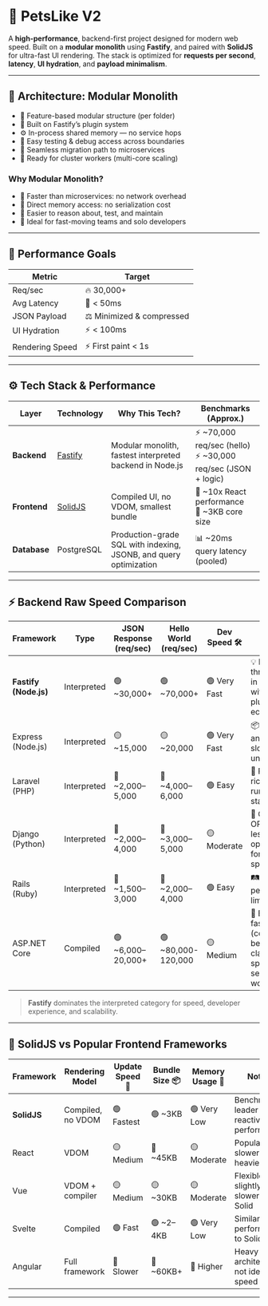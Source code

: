 # 🐾 PetsLike V2

A **high-performance**, backend-first project designed for modern web speed. Built on a **modular monolith** using **Fastify**, and paired with **SolidJS** for ultra-fast UI rendering. The stack is optimized for **requests per second**, **latency**, **UI hydration**, and **payload minimalism**.

---

## 🧠 Architecture: Modular Monolith

- 🧩 Feature-based modular structure (per folder)
- 🔌 Built on Fastify’s plugin system
- ⚙️ In-process shared memory — no service hops
- 🧪 Easy testing & debug access across boundaries
- 🔀 Seamless migration path to microservices
- 🧵 Ready for cluster workers (multi-core scaling)

### Why Modular Monolith?

- 🚀 Faster than microservices: no network overhead
- 🧠 Direct memory access: no serialization cost
- 🔧 Easier to reason about, test, and maintain
- 👥 Ideal for fast-moving teams and solo developers

---

## 🚀 Performance Goals

| Metric            | Target                       |
|-------------------|------------------------------|
| Req/sec           | 🔥 30,000+                    |
| Avg Latency       | 🧊 < 50ms                     |
| JSON Payload      | ⚖️ Minimized & compressed     |
| UI Hydration      | ⚡ < 100ms                    |
| Rendering Speed   | ⚡ First paint < 1s           |

---

## ⚙️ Tech Stack & Performance

| Layer        | Technology         | Why This Tech?                                                                 | Benchmarks (Approx.)                                          |
|--------------|--------------------|-------------------------------------------------------------------------------|----------------------------------------------------------------|
| **Backend**  | [Fastify](https://fastify.dev)     | Modular monolith, fastest interpreted backend in Node.js                    | ⚡ ~70,000 req/sec (hello)<br>⚡ ~30,000 req/sec (JSON + logic) |
| **Frontend** | [SolidJS](https://www.solidjs.com) | Compiled UI, no VDOM, smallest bundle                                        | 🚀 ~10x React performance<br>🧠 ~3KB core size                  |
| **Database** | PostgreSQL         | Production-grade SQL with indexing, JSONB, and query optimization            | 📊 ~20ms query latency (pooled)                                |

---

## ⚡ Backend Raw Speed Comparison

| Framework           | Type        | JSON Response (req/sec) | Hello World (req/sec) | Dev Speed 🛠️     | Notes 🚀                                                                 |
|---------------------|-------------|--------------------------|------------------------|-------------------|---------------------------------------------------------------------------|
| **Fastify (Node.js)** | Interpreted | 🟢 ~30,000+              | 🟢 ~70,000+            | 🟢 Very Fast       | 💡 Highest throughput in Node.js with modern plugin ecosystem             |
| Express (Node.js)   | Interpreted | 🟡 ~15,000               | 🟡 ~20,000             | 🟢 Very Fast       | 📦 Familiar and simple, slower under load                                 |
| Laravel (PHP)       | Interpreted | 🔴 ~2,000–5,000           | 🔴 ~4,000–6,000        | 🟢 Easy            | 🐘 Feature-rich, heavier runtime stack                                    |
| Django (Python)     | Interpreted | 🔴 ~2,000–4,000           | 🔴 ~3,000–5,000        | 🟡 Moderate        | 🧠 Great ORM, but less optimized for raw speed                            |
| Rails (Ruby)        | Interpreted | 🔴 ~1,500–3,000           | 🔴 ~2,000–4,000        | 🟢 Easy            | 🛤️ Legacy performance limits                                              |
| ASP.NET Core        | Compiled    | 🟢 ~6,000–20,000+         | 🟢 ~80,000-120,000              | 🟡 Medium          | 🚀 Extremely fast (compiled), best-in-class raw speed for server workloads |

> **Fastify** dominates the interpreted category for speed, developer experience, and scalability.

---

## 🧩 SolidJS vs Popular Frontend Frameworks

| Framework     | Rendering Model      | Update Speed 🔁 | Bundle Size 📦 | Memory Usage 🧠 | Notes                                         |
|---------------|----------------------|------------------|----------------|------------------|----------------------------------------------|
| **SolidJS**    | Compiled, no VDOM     | 🟢 Fastest       | 🟢 ~3KB        | 🟢 Very Low       | Benchmark leader in reactivity & performance |
| React         | VDOM                 | 🟡 Medium        | 🔴 ~45KB       | 🟡 Moderate        | Popular, but slower and heavier              |
| Vue           | VDOM + compiler      | 🟡 Medium        | 🟡 ~30KB       | 🟡 Moderate        | Flexible, but slightly slower than Solid     |
| Svelte        | Compiled             | 🟢 Fast          | 🟢 ~2–4KB      | 🟢 Very Low        | Similar performance to SolidJS               |
| Angular       | Full framework       | 🔴 Slower        | 🔴 ~60KB+      | 🔴 Higher          | Heavy architecture, not ideal for speed      |

---
